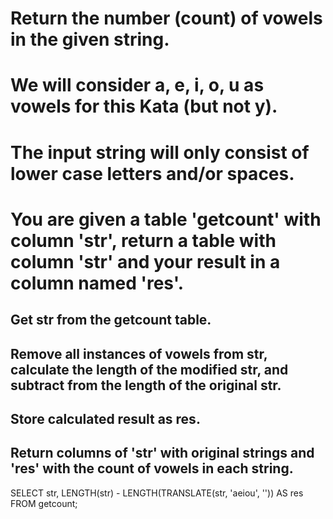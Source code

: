 # Return the number (count) of vowels in the given string.

# We will consider a, e, i, o, u as vowels for this Kata (but not y).

# The input string will only consist of lower case letters and/or spaces.

# You are given a table 'getcount' with column 'str', return a table with column 'str' and your result in a column named 'res'.



## Get str from the getcount table.
## Remove all instances of vowels from str, calculate the length of the modified str, and subtract from the length of the original str.
## Store calculated result as res.
## Return columns of 'str' with original strings and 'res' with the count of vowels in each string.

SELECT
  str,
  LENGTH(str) - LENGTH(TRANSLATE(str, 'aeiou', '')) AS res
FROM getcount;
